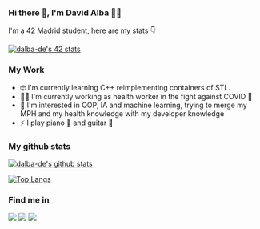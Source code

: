 ### Hi there 👋, I'm David Alba 👨‍💻

I'm a 42 Madrid student, here are my stats 👇

[![dalba-de's 42 stats](https://badge42.herokuapp.com/api/stats/dalba-de)](https://github.com/JaeSeoKim/badge42)

### My Work
* 🤓 I'm currently learning C++ reimplementing containers of STL.
* 👨‍⚕️ I'm currently working as health worker in the fight against COVID 🦠
* 🤩 I'm interested in OOP, IA and machine learning, trying to merge my MPH and my health knowledge with my developer knowledge
* ⚡ I play piano 🎹 and guitar 🎸

### My github stats
[![dalba-de's github stats](https://github-readme-stats.vercel.app/api?username=dalba-de&theme=merko)](https://github.com/anuraghazra/github-readme-stats)

[![Top Langs](https://github-readme-stats.vercel.app/api/top-langs/?username=dalba-de&layout=compact)](https://github.com/anuraghazra/github-readme-stats)

### Find me in
[![](https://img.shields.io/badge/twitter-%231DA1F2.svg?&style=for-the-badge&logo=twitter&logoColor=white)](https://twitter.com/d3alba) [![](https://img.shields.io/badge/gmail-D14836?&style=for-the-badge&logo=gmail&logoColor=white)](mailto:D.alba85@gmail.com) [![](https://img.shields.io/badge/linkedin-%230077B5.svg?&style=for-the-badge&logo=linkedin&logoColor=white)](https://www.linkedin.com/in/david-alba-de-la-torre-a867501a7)


<!--
**dalba-de/dalba-de** is a ✨ _special_ ✨ repository because its `README.md` (this file) appears on your GitHub profile.

Here are some ideas to get you started:

- 🔭 I’m currently working on ...
- 🌱 I’m currently learning ...
- 👯 I’m looking to collaborate on ...
- 🤔 I’m looking for help with ...
- 💬 Ask me about ...
- 📫 How to reach me: ...
- 😄 Pronouns: ...
- ⚡ Fun fact: ...
-->

